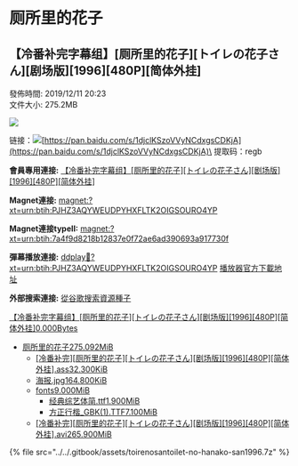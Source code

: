 # 厕所里的花子

## 【冷番补完字幕组】\[厕所里的花子]\[トイレの花子さん]\[剧场版]\[1996]\[480P]\[简体外挂]

發佈時間: 2019/12/11 20:23\
文件大小: 275.2MB

![](https://s2.ax1x.com/2019/12/11/Qs2UaT.jpg)

链接：![](file:///C:/Users/hasee/AppData/Roaming/Tencent/QQTempSys/%W@GJ$ACOF%28TYDYECOKVDYB.png)[https://pan.baidu.com/s/1djclKSzoVVyNCdxgsCDKjA](https://pan.baidu.com/s/1djclKSzoVVyNCdxgsCDKjA)\
提取码：regb

**會員專用連接:** [【冷番补完字幕组】\[厕所里的花子\]\[トイレの花子さん\]\[剧场版\]\[1996\]\[480P\]\[简体外挂\]](https://dl.dmhy.org/2019/12/11/7a4f9d8218b12837e0f72ae6ad390693a917730f.torrent)

**Magnet連接:** [magnet:?xt=urn:btih:PJHZ3AQYWEUDPYHXFLTK2OIGSOURO4YP](https://magnet/?xt=urn:btih:PJHZ3AQYWEUDPYHXFLTK2OIGSOURO4YP\&dn=\&tr=http%3A%2F%2F104.238.198.186%3A8000%2Fannounce\&tr=udp%3A%2F%2F104.238.198.186%3A8000%2Fannounce\&tr=http%3A%2F%2Ftracker.openbittorrent.com%3A80%2Fannounce\&tr=udp%3A%2F%2Ftracker3.itzmx.com%3A6961%2Fannounce\&tr=http%3A%2F%2Ftracker4.itzmx.com%3A2710%2Fannounce\&tr=http%3A%2F%2Ftracker.publicbt.com%3A80%2Fannounce\&tr=http%3A%2F%2Ftracker.prq.to%2Fannounce\&tr=http%3A%2F%2Fopen.acgtracker.com%3A1096%2Fannounce\&tr=https%3A%2F%2Ft-115.rhcloud.com%2Fonly\_for\_ylbud\&tr=http%3A%2F%2Ftracker1.itzmx.com%3A8080%2Fannounce\&tr=http%3A%2F%2Ftracker2.itzmx.com%3A6961%2Fannounce\&tr=udp%3A%2F%2Ftracker1.itzmx.com%3A8080%2Fannounce\&tr=udp%3A%2F%2Ftracker2.itzmx.com%3A6961%2Fannounce\&tr=udp%3A%2F%2Ftracker3.itzmx.com%3A6961%2Fannounce\&tr=udp%3A%2F%2Ftracker4.itzmx.com%3A2710%2Fannounce)

**Magnet連接typeII:** [magnet:?xt=urn:btih:7a4f9d8218b12837e0f72ae6ad390693a917730f](https://magnet/?xt=urn:btih:7a4f9d8218b12837e0f72ae6ad390693a917730f)

**彈幕播放連接:** [ddplay:magnet:?xt=urn:btih:PJHZ3AQYWEUDPYHXFLTK2OIGSOURO4YP](ddplay:magnet:?xt=urn:btih:PJHZ3AQYWEUDPYHXFLTK2OIGSOURO4YP\&dn=\&tr=http%3A%2F%2F104.238.198.186%3A8000%2Fannounce\&tr=udp%3A%2F%2F104.238.198.186%3A8000%2Fannounce\&tr=http%3A%2F%2Ftracker.openbittorrent.com%3A80%2Fannounce\&tr=udp%3A%2F%2Ftracker3.itzmx.com%3A6961%2Fannounce\&tr=http%3A%2F%2Ftracker4.itzmx.com%3A2710%2Fannounce\&tr=http%3A%2F%2Ftracker.publicbt.com%3A80%2Fannounce\&tr=http%3A%2F%2Ftracker.prq.to%2Fannounce\&tr=http%3A%2F%2Fopen.acgtracker.com%3A1096%2Fannounce\&tr=https%3A%2F%2Ft-115.rhcloud.com%2Fonly\_for\_ylbud\&tr=http%3A%2F%2Ftracker1.itzmx.com%3A8080%2Fannounce\&tr=http%3A%2F%2Ftracker2.itzmx.com%3A6961%2Fannounce\&tr=udp%3A%2F%2Ftracker1.itzmx.com%3A8080%2Fannounce\&tr=udp%3A%2F%2Ftracker2.itzmx.com%3A6961%2Fannounce\&tr=udp%3A%2F%2Ftracker3.itzmx.com%3A6961%2Fannounce\&tr=udp%3A%2F%2Ftracker4.itzmx.com%3A2710%2Fannounce) [播放器官方下載地址](http://www.dandanplay.com/?from=dmhy)

**外部搜索連接:** [從谷歌搜索資源種子](https://www.google.com/search?oe=utf-8\&q=7a4f9d8218b12837e0f72ae6ad390693a917730f)

[【冷番补完字幕组】\[厕所里的花子\]\[トイレの花子さん\]\[剧场版\]\[1996\]\[480P\]\[简体外挂\]0.000Bytes](https://share.dmhy.org/topics/view/530873\_1996\_480P.html)

* [厕所里的花子275.092MiB](https://share.dmhy.org/topics/view/530873\_1996\_480P.html)
  * [\[冷番补完\]\[厕所里的花子\]\[トイレの花子さん\]\[剧场版\]\[1996\]\[480P\]\[简体外挂\].ass32.300KiB](https://share.dmhy.org/topics/view/530873\_1996\_480P.html)
  * [海报.jpg164.800KiB](https://share.dmhy.org/topics/view/530873\_1996\_480P.html)
  * [fonts9.000MiB](https://share.dmhy.org/topics/view/530873\_1996\_480P.html)
    * [经典综艺体简.ttf1.900MiB](https://share.dmhy.org/topics/view/530873\_1996\_480P.html)
    * [方正行楷\_GBK(1).TTF7.100MiB](https://share.dmhy.org/topics/view/530873\_1996\_480P.html)
  * [\[冷番补完\]\[厕所里的花子\]\[トイレの花子さん\]\[剧场版\]\[1996\]\[480P\]\[简体外挂\].avi265.900MiB](https://share.dmhy.org/topics/view/530873\_1996\_480P.html)

{% file src="../../.gitbook/assets/toirenosantoilet-no-hanako-san1996.7z" %}
